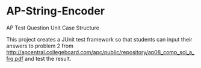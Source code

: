 # AP-String-Encoder
AP Test Question Unit Case Structure

This project creates a JUnit test framework so that students can input their answers to problem 2 from
http://apcentral.collegeboard.com/apc/public/repository/ap08_comp_sci_a_frq.pdf and test the result.
